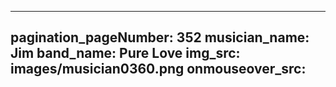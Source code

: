 ------
pagination_pageNumber: 352
musician_name: Jim
band_name: Pure Love
img_src: images/musician0360.png
onmouseover_src: 
------
